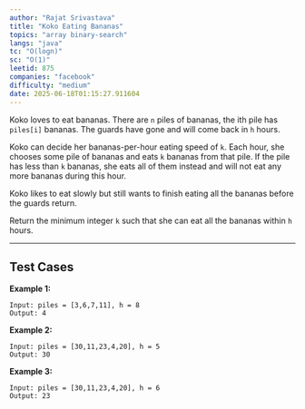 ```yaml
---
author: "Rajat Srivastava"
title: "Koko Eating Bananas"
topics: "array binary-search"
langs: "java"
tc: "O(logn)"
sc: "O(1)"
leetid: 875
companies: "facebook"
difficulty: "medium"
date: 2025-06-18T01:15:27.911604
---
```


Koko loves to eat bananas. There are `n` piles of bananas, the ith pile has `piles[i]` bananas. 
The guards have gone and will come back in `h` hours.

Koko can decide her bananas-per-hour eating speed of `k`. 
Each hour, she chooses some pile of bananas and eats `k` bananas from that pile. 
If the pile has less than `k` bananas, she eats all of them instead and will not eat any more bananas during this hour.

Koko likes to eat slowly but still wants to finish eating all the bananas before the guards return.

Return the minimum integer `k` such that she can eat all the bananas within `h` hours.

---

## Test Cases

**Example 1:** 
```
Input: piles = [3,6,7,11], h = 8
Output: 4
```

**Example 2:** 
```
Input: piles = [30,11,23,4,20], h = 5
Output: 30
```

**Example 3:**
```
Input: piles = [30,11,23,4,20], h = 6
Output: 23
```